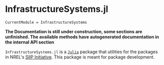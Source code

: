 # InfrastructureSystems.jl

```@meta
CurrentModule = InfrastructureSystems
```

**The Documentation is still under construction, some sections are unfinished. The available methods have autogenerated documentation in the internal API section**

`InfrastructureSystems.jl` is a [`Julia`](http://www.julialang.org) package that utilities for the packages in NREL's [SIIP Initiative](https://github.com/NREL-SIIP). This package is meant for package development.
